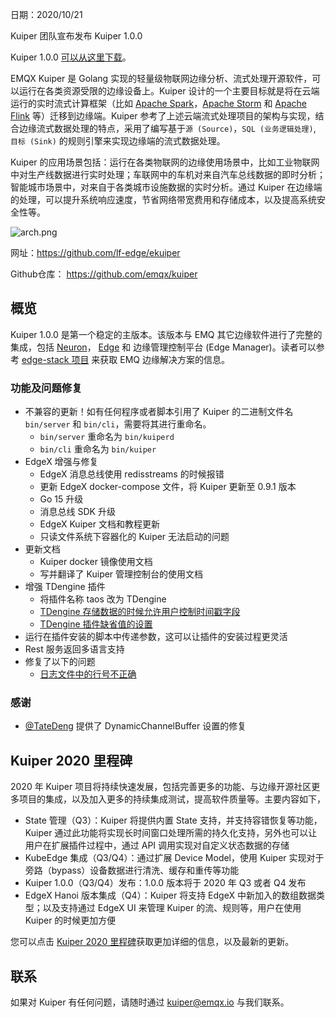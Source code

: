 日期：2020/10/21

Kuiper 团队宣布发布 Kuiper 1.0.0

Kuiper 1.0.0 [可以从这里下载](https://github.com/emqx/kuiper/releases/tag/1.0.0)。

EMQX Kuiper 是 Golang 实现的轻量级物联网边缘分析、流式处理开源软件，可以运行在各类资源受限的边缘设备上。Kuiper 设计的一个主要目标就是将在云端运行的实时流式计算框架（比如 [Apache Spark](https://spark.apache.org/)，[Apache Storm](https://storm.apache.org/) 和 [Apache Flink](https://flink.apache.org/) 等）迁移到边缘端。Kuiper 参考了上述云端流式处理项目的架构与实现，结合边缘流式数据处理的特点，采用了编写基于`源 (Source)`，`SQL (业务逻辑处理)`, `目标 (Sink)` 的规则引擎来实现边缘端的流式数据处理。

Kuiper 的应用场景包括：运行在各类物联网的边缘使用场景中，比如工业物联网中对生产线数据进行实时处理；车联网中的车机对来自汽车总线数据的即时分析；智能城市场景中，对来自于各类城市设施数据的实时分析。通过 Kuiper 在边缘端的处理，可以提升系统响应速度，节省网络带宽费用和存储成本，以及提高系统安全性等。

![arch.png](https://assets.emqx.com/images/ef5274c57972e38fcb585127413eae03.png)

网址：https://github.com/lf-edge/ekuiper

Github仓库： https://github.com/emqx/kuiper

## 概览

Kuiper 1.0.0 是第一个稳定的主版本。该版本与 EMQ 其它边缘软件进行了完整的集成，包括 [Neuron](https://www.emqx.com/zh/products/neuron)， [Edge](https://www.emqx.com/zh/products/emqx) 和 边缘管理控制平台 (Edge Manager)。读者可以参考  [edge-stack 项目](https://github.com/emqx/edge-stack) 来获取 EMQ 边缘解决方案的信息。

### 功能及问题修复

- 不兼容的更新！如有任何程序或者脚本引用了 Kuiper 的二进制文件名 `bin/server` 和 `bin/cli`，需要将其进行重命名。
  - `bin/server` 重命名为 `bin/kuiperd`
  - `bin/cli` 重命名为 `bin/kuiper`
- EdgeX 增强与修复
  - EdgeX 消息总线使用 redisstreams 的时候报错
  - 更新 EdgeX docker-compose 文件，将 Kuiper 更新至 0.9.1 版本
  - Go 15 升级
  - 消息总线 SDK 升级
  - EdgeX Kuiper 文档和教程更新
  - 只读文件系统下容器化的 Kuiper 无法启动的问题
- 更新文档
  - Kuiper docker 镜像使用文档
  - 写并翻译了 Kuiper 管理控制台的使用文档
- 增强 TDengine 插件
  - 将插件名称 taos 改为 TDengine
  - [TDengine 存储数据的时候允许用户控制时间戳字段](https://github.com/emqx/kuiper/issues/520)
  - [TDengine  插件缺省值的设置](https://github.com/emqx/kuiper/issues/527) 
- 运行在插件安装的脚本中传递参数，这可以让插件的安装过程更灵活
- Rest 服务返回多语言支持
- 修复了以下的问题
  - [日志文件中的行号不正确](https://github.com/emqx/kuiper/issues/518)

### 感谢

- [@TateDeng](https://github.com/TateDeng) 提供了 DynamicChannelBuffer 设置的修复

## Kuiper 2020 里程碑

2020 年 Kuiper 项目将持续快速发展，包括完善更多的功能、与边缘开源社区更多项目的集成，以及加入更多的持续集成测试，提高软件质量等。主要内容如下，

- State 管理（Q3）：Kuiper 将提供内置 State 支持，并支持容错恢复等功能，Kuiper 通过此功能将实现长时间窗口处理所需的持久化支持，另外也可以让用户在扩展插件过程中，通过 API 调用实现对自定义状态数据的存储
- KubeEdge 集成（Q3/Q4）：通过扩展 Device Model，使用 Kuiper 实现对于旁路（bypass）设备数据进行清洗、缓存和重传等功能
- Kuiper 1.0.0（Q3/Q4）发布：1.0.0 版本将于 2020 年 Q3 或者 Q4 发布
- EdgeX Hanoi 版本集成（Q4）：Kuiper 将支持 EdgeX 中新加入的数组数据类型；以及支持通过 EdgeX UI 来管理 Kuiper 的流、规则等，用户在使用 Kuiper 的时候更加方便 

您可以点击 [Kuiper 2020 里程碑](https://github.com/emqx/kuiper/projects/1)获取更加详细的信息，以及最新的更新。

## 联系

如果对 Kuiper 有任何问题，请随时通过 kuiper@emqx.io 与我们联系。

